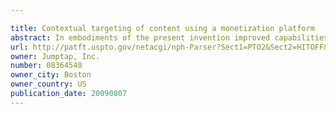 ```yaml
---

title: Contextual targeting of content using a monetization platform
abstract: In embodiments of the present invention improved capabilities are described for using a monetization platform server to associate sponsored content with contextual information relating to mobile content, and storing the sponsored content-contextual information association in a data facility for future use in optimizing the delivery of a sponsored content to a mobile communication facility based at least in part on a display datum associated with the mobile communication facility, wherein the display datum includes a contextual datum.
url: http://patft.uspto.gov/netacgi/nph-Parser?Sect1=PTO2&Sect2=HITOFF&p=1&u=%2Fnetahtml%2FPTO%2Fsearch-adv.htm&r=1&f=G&l=50&d=PALL&S1=08364540&OS=08364540&RS=08364540
owner: Jumptap, Inc.
number: 08364540
owner_city: Boston
owner_country: US
publication_date: 20090807
---
```

